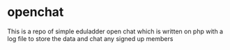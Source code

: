 # openchat
This is a repo of simple eduladder open chat which is written on php with a log file to store the data and chat any signed up members
